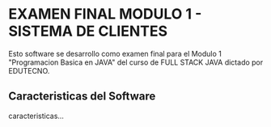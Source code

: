 # EXAMEN FINAL MODULO 1 - SISTEMA DE CLIENTES
 
Esto software se desarrollo como examen final para el Modulo 1 "Programacion Basica en JAVA" 
del curso de FULL STACK JAVA dictado por EDUTECNO.

## Caracteristicas del Software

caracteristicas...
